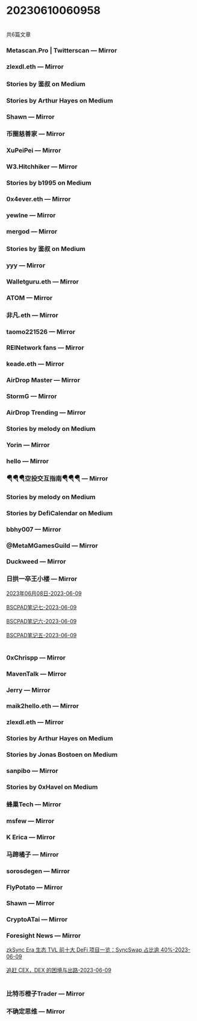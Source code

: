 <h1>20230610060958</h1><br/>共6篇文章


###  Metascan.Pro | Twitterscan — Mirror









###  zlexdl.eth — Mirror







###  Stories by 鉴叔 on Medium









###  Stories by Arthur Hayes on Medium







###  Shawn — Mirror











###  币圈慈善家 — Mirror











###  XuPeiPei — Mirror







###  W3.Hitchhiker — Mirror











###  Stories by b1995 on Medium











###  0x4ever.eth — Mirror













###  yewlne — Mirror









###  mergod — Mirror















###  Stories by 鉴叔 on Medium









###  yyy — Mirror

















###  Walletguru.eth — Mirror











###  ATOM — Mirror











###  非凡.eth — Mirror

















###  taomo221526 — Mirror









###  REINetwork fans — Mirror















###  keade.eth — Mirror









###  AirDrop Master — Mirror

















###  StormG — Mirror











###  AirDrop Trending — Mirror









###  Stories by melody on Medium







###  Yorin — Mirror











###  hello — Mirror













###  🪂🪂🪂空投交互指南🪂🪂🪂 — Mirror







###  Stories by melody on Medium







###  Stories by DefiCalendar on Medium















###  bbhy007 — Mirror



















###  @MetaMGamesGuild — Mirror













###  Duckweed — Mirror









###  日拱一卒王小楼 — Mirror

<a target=_blank rel=nofollow href="https://mirror.xyz/maskpad.eth/3mH7eiHfn77ybp4nOSpqwaoAbP1_ou2qZ4Gdj3aVNXY" >2023年06月08日-2023-06-09</a><br/><br/><a target=_blank rel=nofollow href="https://mirror.xyz/maskpad.eth/0DjlRSNqQTlxfuVMKJQwTD9oHdzUTwMmRQFaalDqKYU" >BSCPAD笔记七-2023-06-09</a><br/><br/><a target=_blank rel=nofollow href="https://mirror.xyz/maskpad.eth/pPlRbL151k-RfOrzHAzYj-PybbqwUr2-k4dmMfxqIwQ" >BSCPAD笔记六-2023-06-09</a><br/><br/><a target=_blank rel=nofollow href="https://mirror.xyz/maskpad.eth/ijqbF_gVAICeCvwptgtDH0qJeIvsjD8gV0v_HMr16uU" >BSCPAD笔记五-2023-06-09</a><br/><br/>













###  0xChrispp — Mirror















###  MavenTalk — Mirror



















###  Jerry — Mirror













###  maik2hello.eth — Mirror











###  zlexdl.eth — Mirror







###  Stories by Arthur Hayes on Medium









###  Stories by Jonas Bostoen on Medium









###  sanpibo — Mirror







###  Stories by 0xHavel on Medium









###  蜂巢Tech — Mirror











###  msfew — Mirror











###  K Erica — Mirror









###  马蹄橘子 — Mirror









###  sorosdegen — Mirror













###  FlyPotato — Mirror









###  Shawn — Mirror



















###  CryptoATai — Mirror









###  Foresight News — Mirror

<a target=_blank rel=nofollow href="https://mirror.xyz/foresightnews.eth/IogHrQ7819_utV6FvGE05cBi-UdDNUOE3MzLsxFUNTw" >zkSync Era 生态 TVL 前十大 DeFi 项目一览：SyncSwap 占比逾 40%-2023-06-09</a><br/><br/><a target=_blank rel=nofollow href="https://mirror.xyz/foresightnews.eth/Zh9UGMWlXYHQ-jNH2w9vddQIcfwkVEf5XrdTdPCo5oE" >追赶 CEX，DEX 的困境与出路-2023-06-09</a><br/><br/>





###  比特币橙子Trader — Mirror







###  不确定思维 — Mirror











